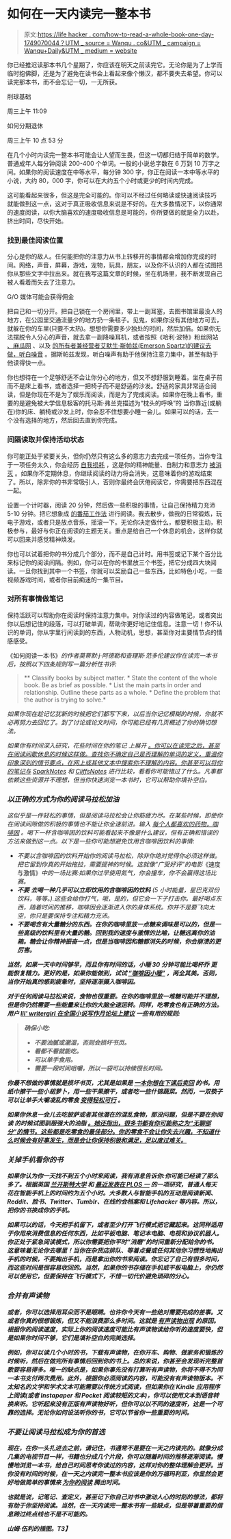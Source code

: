 # 如何在一天内读完一整本书

> 原文:[https://life hacker . com/how-to-read-a-whole-book-one-day-1749070044？UTM _ source = Wanqu . co&UTM _ campaign = Wanqu+Daily&UTM _ medium = website](https://lifehacker.com/how-to-read-an-entire-book-in-a-single-day-1749070044?utm_source=wanqu.co&utm_campaign=Wanqu+Daily&utm_medium=website)

你已经推迟读那本书几个星期了，你应该在明天之前读完它。无论你是为了上学而临时抱佛脚，还是为了避免在读书会上看起来像个懒汉，都不要失去希望。你可以读完那本书，而不会忘记一切，一无所获。

削球基础

周三上午 11:09

如何分期退休

周三上午 10 点 53 分

在几个小时内读完一整本书可能会让人望而生畏，但这一切都归结于简单的数学。普通成年人每分钟阅读 200-400 个单词。一般的小说总字数在 6 万到 10 万字之间。如果你的阅读速度在中等水平，每分钟 300 字，你正在阅读一本中等水平的小说，大约 80，000 字，你可以在大约五个小时或更少的时间内完成。

这可能看起来很多，但这是完全可能的。你可以不经过任何略读或快速阅读技巧 就能做到这一点，这对于真正吸收信息来说是不好的。在大多数情况下，以你通常的速度阅读，以你大脑喜欢的速度吸收信息是可能的，你所要做的就是全力以赴，挤出时间，尽快开始。

### **找到最佳阅读位置**

分心是你的敌人。任何能把你的注意力从书上转移开的事情都会增加你完成的时间。网络，声音，屏幕，游戏，宠物，玩具，朋友，以及你不认识的人都在试图把你从那些文字中拉出来。就在我写这篇文章的时候，坐在机场里，我不断发现自己被人看着而失去了注意力。

G/O 媒体可能会获得佣金

把自己和一切分开。把自己锁在一个房间里，带上一副耳塞，去图书馆里最没人的地方，在公园里交通流量少的地方扔一条毯子。见鬼，如果你没有其他地方可去，就躲在你的车里(只要不太热)。想想你需要多少独处的时间，然后加倍。如果你无法摆脱令人分心的声音，就去拿一副降噪耳机，或者按照《哈利·波特》粉丝网站 [、麻瓜网](http://www.mugglenet.com/) 、以及 [的所有者兼经营者艾默生·斯帕兹(Emerson Spartz)的建议去做，听白噪音](http://www.businessinsider.com/5-tips-to-read-a-book-a-day-every-day-2015-7) 。据斯帕兹发现，听白噪声有助于他保持注意力集中，甚至有助于他读得快一点。

你也想待在一个足够舒适不会让你分心的地方，但又不想舒服到睡着。坐在桌子前而不是床上看书，或者选择一把椅子而不是舒适的沙发。舒适的家具非常适合阅读，但是你现在不是为了娱乐而阅读，而是为了完成阅读。如果你在晚上看书，重要的是避免被大学信息极客的托马斯·弗兰克描述为“枕头的呼唤”的 当你靠近(或躺在)你的床、躺椅或沙发上时，你会忍不住想要小睡一会儿。如果可以的话，去一个没有选择的地方，然后回去直到你完成。

### **间隔读取并保持活动状态**

你可能正处于紧要关头，但你仍然只有这么多的意志力去完成一项任务。当你专注于一项任务太久，你会经历 [自我损耗](https://en.wikipedia.org/wiki/Ego_depletion) ，这是你的精神能量、自制力和意志力 [被消灭](https://lifehacker.com/how-can-i-recharge-my-depleted-motivation-5904712) 。如果你不定期休息，你继续阅读的动力将会消失，这意味着你的游戏结束了。所以，除非你的书非常吸引人，否则你最终会厌倦阅读它，你需要把东西混在一起。

设置一个计时器，阅读 20 分钟，然后做一些积极的事情，让自己保持精力充沛 5-10 分钟。把它想象成 [的番茄工作法](http://lifehacker.com/productivity-101-a-primer-to-the-pomodoro-technique-1598992730) 进行阅读。我去散步，做我的日常锻炼，玩电子游戏，或者只是放点音乐，摇滚一下。无论你决定做什么，都要积极主动，积极参与，最好与你正在阅读的主题无关。重点是给自己一个休息的机会，这样你就可以回来并感觉精神焕发。

你也可以试着把你的书分成几个部分，而不是自己计时。用书签或记下某个百分比来标记你的阅读间隔。例如，你可以在你的书里放三个书签，把它分成四大块阅读。一旦你找到其中一个书签，你就可以奖励自己一些东西，比如特色小吃，一些视频游戏时间，或者你目前痴迷的一集节目。

### **对所有事情做笔记**

保持活跃可以帮助你在阅读时保持注意力集中。对你读过的内容做笔记，或者突出你以后想记住的段落，可以打破单调，帮助你更好地记住信息。注意一切！你不认识的单词，你从字里行间读到的东西，人物动机，思想，甚至你对主要情节点的情感感受。

《如何阅读一本书》[](http://www.amazon.com/How-Read-Book-Intelligent-Touchstone/dp/0671212095?asc_campaign=kinjalifehackerlink-20&asc_refurl=https://lifehacker.com/how-to-read-an-entire-book-in-a-single-day-1749070044&asc_source=&tag=kinjalifehackerlink-20)*的作者莫蒂默·j·阿德勒和查理斯·范多伦建议你在读完一本书后，按照以下四条规则写一篇分析性书评:*

> **   Classify books by subject matter.
>     *   State the content of the whole book. Be as brief as possible.
>     *   List the main parts in order and relationship. Outline these parts as a whole.
>     *   Define the problem that the author is trying to solve.*

*如果你现在趁记忆犹新的时候把它们都写下来，以后当你记忆模糊的时候，你就不必再努力去回忆了。到了讨论或论文时间，你可能已经有几页概述了你的确切想法。*

*如果你有时间深入研究，花些时间在你的笔记 上展开 [。你可以在读完之后，甚至在阅读间歇休息的时候这样做。查找你不确定自己是否理解的单词的定义，重温你印象深刻的情节要点，在网上或其他文本中搜索你不理解的内容。你甚至可以将你的笔记与](https://lifehacker.com/study-less-study-smart-the-best-ways-to-retain-more-1683362205) [SparkNotes](http://www.sparknotes.com/) 和 [CliffsNotes](http://www.cliffsnotes.com/) 进行比较，看看你可能错过了什么。凡事都依赖这些资源并不理想，但当你快速浏览一本书时，它可以帮助你填补空白。*

### ***以正确的方式为你的阅读马拉松加油***

*这似乎是一件轻松的事情，但是阅读马拉松会让你筋疲力尽。在某些时候，即使你在阅读间隙做的积极的事情也不能让你全速前进。输入 [每个人都喜欢的药物，咖啡因](http://lifehacker.com/what-caffeine-actually-does-to-your-brain-5585217) 。喝下一杯含咖啡因的饮料可能看起来不像是什么建议，但有正确和错误的方法来做到这一点。以下是一些你可能想避免饮用含咖啡因饮料的事情:*

*   *不要以含咖啡因的饮料开始你的阅读马拉松，除非你绝对觉得你必须这样做。把它留到你真的开始拖拉，需要提神的时候。这就像“广受好评”的电影*《速度与激情》*中的一场比赛:如果你过早使用氮气，你会撞车，你不会赢得这场比赛。*
*   ***不要** **去喝一种几乎可以立即饮用的含咖啡因的饮料** (5 小时能量，星巴克双份饮料，等等。).这些会给你打气，哦，是的，但它会一下子打击你。最好喝点东西，随着时间的推移，咖啡因会逐渐进入你的身体系统。你并不是要飞向太空，你只是要保持专注和精力充沛。*
*   *****不要喝含有大量糖分的东西**。在你的咖啡里放一点糖来调味是可以的，但是一些高级的饮料里有大量的糖。回到我的速度与激情的比喻，让糖远离你的油箱。糖会让你精神振奋一点，但是当咖啡因和糖都消失的时候，你会崩溃的更厉害。***

***当然，如果一天中时间够早，而且你有时间的话，小睡 30 分钟可能比喝杯乔 更能恢复精力。更好的是，如果你能做到，试试 [“咖啡因小睡”](http://lifehacker.com/reboot-your-brain-with-a-caffeine-nap-306029) ，两全其美。否则，当你开始真的感到疲惫时，坚持逐渐摄入咖啡因。***

***对于任何阅读马拉松来说，食物也很重要。在你的咖啡里放一堆糖可能并不理想，但是你仍然需要一些能量来让你的大脑全速运转。同样，吃零食也有正确的方法。用户 [lil' writergirl 在全国小说写作月论坛上建议](http://nanowrimo.org/forums/all-ages-coffee-house/threads/249439) 一些有用的规则:***

> ***确保小吃:***
> 
> *   ***不要油腻或潮湿，否则会损坏书页。*** 
> *   ***看都不看就能吃。*** 
> *   ***可以单手食用。*** 
> *   ***需要一段时间咀嚼，所以一袋可以持续很长时间。***

***你最不想做的事情就是损坏书页，尤其是如果是 [一本你想在下课后卖回](https://lifehacker.com/how-to-get-the-most-money-when-selling-your-textbooks-5710901) 的书。用纸巾擦干一些小胡萝卜，用一些干果擦干，或者吃一些什锦蔬菜。然而，一双筷子可以让单手大嚼凌乱的零食 [变得轻松可行](http://lifehacker.com/eat-cheetos-with-chopsticks-to-keep-hands-clean-5884449) 。***

***如果你休息一会儿去吃披萨或者其他潜在的混乱食物，那没问题，但是不要在你阅读 的时候试图驯服强大的油脂 [。她还指出，很多书都有你可能称之为“无聊部分”的情节。这些都是吃零食的最佳部分。你的零食不会让你失去兴趣，不知道什么时候会有好事发生，而是会让你保持积极和满足，足以度过难关。](http://lifehacker.com/how-to-eat-these-sloppy-foods-without-making-a-mess-of-1718334886)***

### *****关掉手机看你的书*****

***如果你认为你一天找不到五个小时来阅读，我有消息告诉你:你可能已经读了那么多了。根据英国 [兰开斯特大学](http://www.lancaster.ac.uk/) 和 [最近发表在 *PLOS 一*](http://journals.plos.org/plosone/article?id=10.1371/journal.pone.0139004) 的一项研究，普通人每天花在智能手机上的时间约为五个小时。大多数人与智能手机的互动是阅读新闻、Reddit、脸书、Twitter、Tumblr、在线约会档案和 Lifehacker 等内容。所以，把你的书换成你的手机。***

***如果可以的话，今天把手机留下，或者至少打开飞行模式把它藏起来。这同样适用于你用来消费信息的任何东西，比如平板电脑、笔记本电脑、电视和协议机器人。你正处于紧急阅读模式，所以你需要把你平时“消磨”的时间重新分配给你的书。这意味着无论你去哪里！当你在杂货店排队、等着点餐或任何其他你习惯性地掏出手机的时候，不要掏出手机，而是拿出你的书来阅读。你忘记了自己有很多时间，而这些时间是很容易收回的。当然，如果你的书存储在手机或平板电脑上，你仍然可以使用它，但要保持在飞行模式下，不惜一切代价避免琐碎的分心。***

### *****合并有声读物*****

***或者，你可以选择用耳朵而不是眼睛。也许你今天有一些绝对需要完成的差事。又或者你真的很想锻炼，但又不能浪费那么多时间。这就是 [有声读物出现](https://lifehacker.com/five-best-audiobook-services-1688572545) 的原因。根据你的阅读速度，实际上你的阅读速度可能比有声读物读给你听的速度要快，但是如果你时间不够，它们是填补空白的完美选择。***

***例如，你可以读几个小时的书，下载有声读物，在你开车、购物、做家务和锻炼的时候听，然后在做完所有事情后回到你的书上。总的来说，你甚至会发现听完整首歌要容易得多。唯一的缺点是，如果你事先没有打算听有声读物，你将不得不为同一本书支付两次费用。此外，根据你必须阅读的内容，可能没有有声读物版本。不太知名的文学和学术文本可能需要以传统方式阅读，但如果你在 Kindle 应用程序上阅读(或者 Instapaper 和 Pocket 阅读较短的文本)，你可以使用文本到语音转换来听。它听起来没有正版有声读物好听，但你可以以不同的速度听，这是一个可靠的选择。无论你如何设法听你的书，它可以节省你一些重要的时间。***

### *****不要让阅读马拉松成为你的首选*****

***现在，在你一头扎进去之前，请记住，书通常不是要在一天之内读完的。就像分成几集的电视节目一样，书籍也分成几个片段，你可以随着时间的推移逐渐阅读。慢慢地浏览一本书，给自己时间思考你读过的内容，这样对你的整体理解会更好。当你没有时间的时候，在一天之内读完一整本书应该是你的万福玛利亚，你显然会更好地做简单的事情来 [为你的阅读](https://lifehacker.com/how-to-fit-reading-into-your-schedule-and-actually-fini-5902606) 腾出时间。***

***也就是说，记笔记、查定义，甚至记下你自己对书中激动人心的时刻的想法，都将有助于你坚持阅读。当然，在一天内读完一整本书有一些缺点，但是带着重要的信息跨过终点线也不是不可能的。***

***山姆·伍利的插图。T3】***